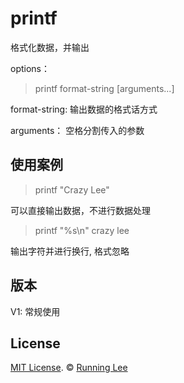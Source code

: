 # printf

格式化数据，并输出

options：

> printf  format-string  [arguments...]

format-string: 输出数据的格式话方式

arguments： 空格分割传入的参数

## 使用案例

> printf "Crazy Lee"

可以直接输出数据，不进行数据处理

 > printf "%s\n" crazy lee
 
 输出字符并进行换行, 格式忽略


## 版本

V1: 常规使用


## License

[MIT License](https://opensource.org/licenses/mit-license.html). ©  [Running Lee](mailto:lihui870920@gmail.com)